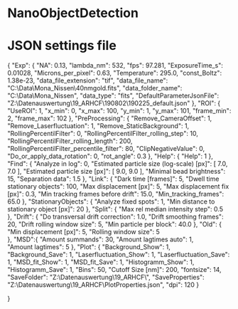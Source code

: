 # NanoObjectDetection


# JSON settings file

{
   "Exp": {
      "NA": 0.13,
      "lambda_nm": 532,
      "fps": 97.281,
      "ExposureTime_s": 0.01028,
      "Microns_per_pixel": 0.63,
      "Temperature": 295.0,
      "const_Boltz": 1.38e-23,
      "data_file_extension": "tif",
      "data_file_name": "C:\\Data\\Mona_Nissen\\40nmgold.fits",
      "data_folder_name": "C:\\Data\\Mona_Nissen",
      "data_type": "fits",
      "DefaultParameterJsonFile": "Z:\\Datenauswertung\\19_ARHCF\\190802\\190225_default.json"
   },
   "ROI": {
      "UseROI": 1,
      "x_min": 0,
      "x_max": 100,
      "y_min": 1,
      "y_max": 101,
      "frame_min": 2,
      "frame_max": 102
   },
   "PreProcessing": {
      "Remove_CameraOffset": 1,
      "Remove_Laserfluctuation": 1,
      "Remove_StaticBackground": 1,
      "RollingPercentilFilter": 0,
      "RollingPercentilFilter_rolling_step": 10,
      "RollingPercentilFilter_rolling_length": 200,
      "RollingPercentilFilter_percentile_filter": 80,
      "ClipNegativeValue": 0,
      "Do_or_apply_data_rotation": 0,
      "rot_angle": 0.3
   },
   "Help": {
      "Help": 1
   },
   "Find": {
      "Analyze in log": 0,
      "Estimated particle size (log-scale) [px]": [
         7.0,
         7.0
      ],
      "Estimated particle size [px]": [
         9.0,
         9.0
      ],
      "Minimal bead brightness": 15,
      "Separation data": 1.5 
   },
   "Link": {
      "Dark time [frames]": 5,
      "Dwell time stationary objects": 100,
      "Max displacement [px]": 5,
      "Max displacement fix [px]": 0.3,
      "Min tracking frames before drift": 15.0,
      "Min_tracking_frames": 65.0
   },
   "StationaryObjects": {
      "Analyze fixed spots": 1,
      "Min distance to stationary object [px]": 20
   },
   "Split": {
      "Max rel median intensity step": 0.5      
   },
   "Drift": {
      "Do transversal drift correction": 1.0,
      "Drift smoothing frames": 20,
      "Drift rolling window size": 5,
      "Min particle per block": 40.0
   },
   "Old": {        
      "Min displacement [px]": 5,
      "Rolling window size": 5      
   },
   "MSD":{
      "Amount summands": 30,
      "Amount lagtimes auto": 1,  
      "Amount lagtimes": 5
   },
   "Plot": {
      "Background_Show": 1,
      "Background_Save": 1,
      "Laserfluctuation_Show": 1,
      "Laserfluctuation_Save": 1,
      "MSD_fit_Show": 1,
      "MSD_fit_Save": 1,
      "Histogramm_Show": 1,
      "Histogramm_Save": 1,
      "Bins": 50,
      "Cutoff Size [nm]": 200,
      "fontsize": 14,
      "SaveFolder": "Z:\\Datenauswertung\\19_ARHCF\\",
      "SaveProperties": "Z:\\Datenauswertung\\19_ARHCF\\PlotProperties.json",
      "dpi": 120
   }
   
}
